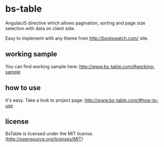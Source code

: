 # bs-table

AngularJS directive which allows pagination, sorting and page size selection with data on client side.

Easy to implement with any theme from http://bootswatch.com/ site.

## working sample

You can find working sample here: http://www.bs-table.com/#working-sample

## how to use

It's easy. Take a look to project page: http://www.bs-table.com/#how-to-use

## license

BsTable is licensed under the MIT license. (http://opensource.org/licenses/MIT)
